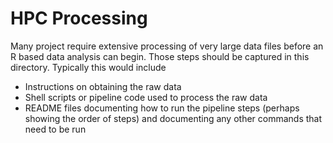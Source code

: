 # HPC Processing

Many project require extensive processing of very large data files before an R based data analysis can begin.  Those steps should be captured in this directory.  Typically this would include

- Instructions on obtaining the raw data
- Shell scripts or pipeline code used to process the raw data
- README files documenting how to run the pipeline steps (perhaps showing the order of steps) and documenting any other commands that need to be run

